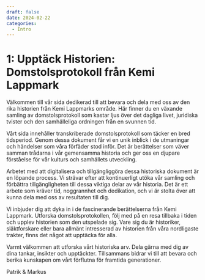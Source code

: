 ```yaml
---
draft: false 
date: 2024-02-22
categories:
  - Intro
---
```


# 1: Upptäck Historien: Domstolsprotokoll från Kemi Lappmark

Välkommen till vår sida dedikerad till att bevara och dela med oss av den rika historien från Kemi Lappmarks område. Här finner du en växande samling av domstolsprotokoll som kastar ljus över det dagliga livet, juridiska tvister och den samhälleliga ordningen från en svunnen tid.

Vårt sida innehåller transkriberade domstolsprotokoll som täcker en bred tidsperiod. Genom dessa dokument får vi en unik inblick i de utmaningar och händelser som våra förfäder stod inför. Det är berättelser som väver samman trådarna i vår gemensamma historia och ger oss en djupare förståelse för vår kulturs och samhällets utveckling.

Arbetet med att digitalisera och tillgängliggöra dessa historiska dokument är en löpande process. Vi strävar efter att kontinuerligt utöka vår samling och förbättra tillgängligheten till dessa viktiga delar av vår historia. Det är ett arbete som kräver tid, noggrannhet och dedikation, och vi är stolta över att kunna dela med oss av resultaten till dig.

Vi inbjuder dig att dyka in i de fascinerande berättelserna från Kemi Lappmark. Utforska domstolsprotokollen, följ med på en resa tillbaka i tiden och upplev historien som den utspelade sig. Vare sig du är historiker, släktforskare eller bara allmänt intresserad av historien från våra nordligaste trakter, finns det något att upptäcka för alla.

Varmt välkommen att utforska vårt historiska arv. Dela gärna med dig av dina tankar, insikter och upptäckter. Tillsammans bidrar vi till att bevara och berika kunskapen om vårt förflutna för framtida generationer.

Patrik & Markus